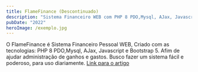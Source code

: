 ```yaml
---
title: FlameFinance (Descontinuado)
description: "Sistema Financeiro WEB com PHP 8 PDO,Mysql, AJax, Javascript e Bootstrap 5"
pubDate: "2022"
heroImage: /exemplo.jpg
---
```


O FlameFinance é Sistema Financeiro Pessoal WEB, Criado com as tecnologias: PHP 8 PDO,Mysql, AJax, Javascript e Bootstrap 5. Afim de ajudar administração de ganhos e gastos. Busco fazer um sistema fácil e poderoso, para uso diariamente.
[Link para o artigo](https://github.com/Samuraiflamesf/FlameFinance)